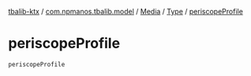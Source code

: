 [tbalib-ktx](../../../index.md) / [com.npmanos.tbalib.model](../../index.md) / [Media](../index.md) / [Type](index.md) / [periscopeProfile](./periscope-profile.md)

# periscopeProfile

`periscopeProfile`